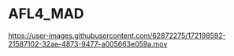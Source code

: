 # AFL4_MAD

https://user-images.githubusercontent.com/62872275/172198592-21587102-32ae-4873-9477-a005663e059a.mov

